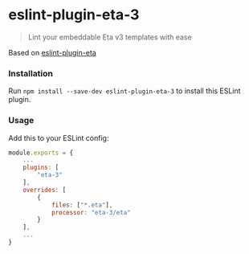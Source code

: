 # eslint-plugin-eta-3

> Lint your embeddable Eta v3 templates with ease

Based on [eslint-plugin-eta](https://github.com/eta-dev/eslint-plugin-eta) 


### Installation
Run `npm install --save-dev eslint-plugin-eta-3` to install this ESLint plugin.

### Usage
Add this to your ESLint config:
```javascript
module.exports = {
    ...
    plugins: [
        "eta-3"
    ],
    overrides: [
        {
            files: ["*.eta"],
            processor: "eta-3/eta"
        }
    ],
    ...
}
```
